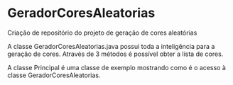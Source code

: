 # GeradorCoresAleatorias
Criação de repositório do projeto de geração de cores aleatórias

A classe GeradorCoresAleatorias.java possui toda a inteligência para a geração de cores. Através de 3 métodos é possível 
obter a lista de cores.

A classe Principal é uma classe de exemplo mostrando como é o acesso à classe GeradorCoresAleatorias.
